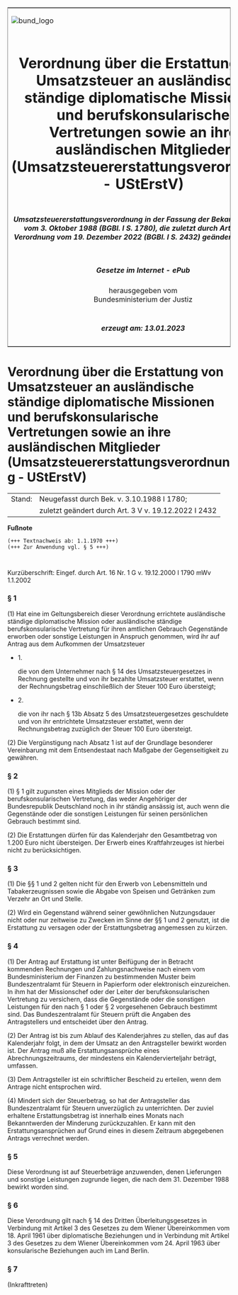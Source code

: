 <span id="DECKBLATT.html"></span>

<table border="0" frame="border" width="100%">

<tr valign="top">

<td align="left">

![bund\_logo](BfJ_2021_Web_de_de.gif)

</td>

<td align="right">

 

</td>

</tr>

<tr align="center" valign="middle">

<td colspan="2">

# Verordnung über die Erstattung von Umsatzsteuer an ausländische ständige diplomatische Missionen und berufskonsularische Vertretungen sowie an ihre ausländischen Mitglieder (Umsatzsteuererstattungsverordnung - UStErstV)

</td>

</tr>

<tr align="center" valign="middle">

<td colspan="2">

##### Umsatzsteuererstattungsverordnung in der Fassung der Bekanntmachung vom 3. Oktober 1988 (BGBl. I S. 1780), die zuletzt durch Artikel 3 der Verordnung vom 19. Dezember 2022 (BGBl. I S. 2432) geändert worden ist

</td>

</tr>

<tr align="center" valign="middle">

<td colspan="2">

  
  

##### Gesetze im Internet - ePub  
  
herausgegeben vom  
Bundesministerium der Justiz

</td>

</tr>

<tr align="center" valign="bottom">

<td colspan="2">

  
  

##### erzeugt am: 13.01.2023

</td>

</tr>

</table>

<span id="BJNR003160970.html"></span>

# Verordnung über die Erstattung von Umsatzsteuer an ausländische ständige diplomatische Missionen und berufskonsularische Vertretungen sowie an ihre ausländischen Mitglieder (Umsatzsteuererstattungsverordnung - UStErstV)

<div>

<div class="jnhtml">

|        |                                                      |
| ------ | ---------------------------------------------------- |
| Stand: | Neugefasst durch Bek. v. 3.10.1988 I 1780;           |
|        | zuletzt geändert durch Art. 3 V v. 19.12.2022 I 2432 |

</div>

</div>

<div>

  
**Fußnote**

<div class="jnhtml">

<div>

<div class="jurAbsatz">

  

``` 
(+++ Textnachweis ab: 1.1.1970 +++)
(+++ Zur Anwendung vgl. § 5 +++)

 
```

  
Kurzüberschrift: Eingef. durch Art. 16 Nr. 1 G v. 19.12.2000 I 1790 mWv
1.1.2002

</div>

</div>

</div>

</div>

<span id="BJNR003160970BJNE000205140.html"></span>

### § 1  

<div>

<div class="jnhtml">

<div>

<div class="jurAbsatz">

(1) Hat eine im Geltungsbereich dieser Verordnung errichtete
ausländische ständige diplomatische Mission oder ausländische ständige
berufskonsularische Vertretung für ihren amtlichen Gebrauch Gegenstände
erworben oder sonstige Leistungen in Anspruch genommen, wird ihr auf
Antrag aus dem Aufkommen der Umsatzsteuer

  - 1\.
    
    <div style="">
    
    die von dem Unternehmer nach § 14 des Umsatzsteuergesetzes in
    Rechnung gestellte und von ihr bezahlte Umsatzsteuer erstattet, wenn
    der Rechnungsbetrag einschließlich der Steuer 100 Euro übersteigt;
    
    </div>

  - 2\.
    
    <div style="">
    
    die von ihr nach § 13b Absatz 5 des Umsatzsteuergesetzes geschuldete
    und von ihr entrichtete Umsatzsteuer erstattet, wenn der
    Rechnungsbetrag zuzüglich der Steuer 100 Euro übersteigt.
    
    </div>

</div>

<div class="jurAbsatz">

(2) Die Vergünstigung nach Absatz 1 ist auf der Grundlage besonderer
Vereinbarung mit dem Entsendestaat nach Maßgabe der Gegenseitigkeit zu
gewähren.

</div>

</div>

</div>

</div>

<span id="BJNR003160970BJNE000303301.html"></span>

### § 2  

<div>

<div class="jnhtml">

<div>

<div class="jurAbsatz">

(1) § 1 gilt zugunsten eines Mitglieds der Mission oder der
berufskonsularischen Vertretung, das weder Angehöriger der
Bundesrepublik Deutschland noch in ihr ständig ansässig ist, auch wenn
die Gegenstände oder die sonstigen Leistungen für seinen persönlichen
Gebrauch bestimmt sind.

</div>

<div class="jurAbsatz">

(2) Die Erstattungen dürfen für das Kalenderjahr den Gesamtbetrag von
1.200 Euro nicht übersteigen. Der Erwerb eines Kraftfahrzeuges ist
hierbei nicht zu berücksichtigen.

</div>

</div>

</div>

</div>

<span id="BJNR003160970BJNE000402301.html"></span>

### § 3  

<div>

<div class="jnhtml">

<div>

<div class="jurAbsatz">

(1) Die §§ 1 und 2 gelten nicht für den Erwerb von Lebensmitteln und
Tabakerzeugnissen sowie die Abgabe von Speisen und Getränken zum Verzehr
an Ort und Stelle.

</div>

<div class="jurAbsatz">

(2) Wird ein Gegenstand während seiner gewöhnlichen Nutzungsdauer nicht
oder nur zeitweise zu Zwecken im Sinne der §§ 1 und 2 genutzt, ist die
Erstattung zu versagen oder der Erstattungsbetrag angemessen zu kürzen.

</div>

</div>

</div>

</div>

<span id="BJNR003160970BJNE000504123.html"></span>

### § 4  

<div>

<div class="jnhtml">

<div>

<div class="jurAbsatz">

(1) Der Antrag auf Erstattung ist unter Beifügung der in Betracht
kommenden Rechnungen und Zahlungsnachweise nach einem vom
Bundesministerium der Finanzen zu bestimmenden Muster beim
Bundeszentralamt für Steuern in Papierform oder elektronisch
einzureichen. In ihm hat der Missionschef oder der Leiter der
berufskonsularischen Vertretung zu versichern, dass die Gegenstände oder
die sonstigen Leistungen für den nach § 1 oder § 2 vorgesehenen Gebrauch
bestimmt sind. Das Bundeszentralamt für Steuern prüft die Angaben des
Antragstellers und entscheidet über den Antrag.

</div>

<div class="jurAbsatz">

(2) Der Antrag ist bis zum Ablauf des Kalenderjahres zu stellen, das auf
das Kalenderjahr folgt, in dem der Umsatz an den Antragsteller bewirkt
worden ist. Der Antrag muß alle Erstattungsansprüche eines
Abrechnungszeitraums, der mindestens ein Kalendervierteljahr beträgt,
umfassen.

</div>

<div class="jurAbsatz">

(3) Dem Antragsteller ist ein schriftlicher Bescheid zu erteilen, wenn
dem Antrage nicht entsprochen wird.

</div>

<div class="jurAbsatz">

(4) Mindert sich der Steuerbetrag, so hat der Antragsteller das
Bundeszentralamt für Steuern unverzüglich zu unterrichten. Der zuviel
erhaltene Erstattungsbetrag ist innerhalb eines Monats nach
Bekanntwerden der Minderung zurückzuzahlen. Er kann mit den
Erstattungsansprüchen auf Grund eines in diesem Zeitraum abgegebenen
Antrags verrechnet werden.

</div>

</div>

</div>

</div>

<span id="BJNR003160970BJNE000602309.html"></span>

### § 5  

<div>

<div class="jnhtml">

<div>

<div class="jurAbsatz">

Diese Verordnung ist auf Steuerbeträge anzuwenden, denen Lieferungen und
sonstige Leistungen zugrunde liegen, die nach dem 31. Dezember 1988
bewirkt worden sind.

</div>

</div>

</div>

</div>

<span id="BJNR003160970BJNE000701309.html"></span>

### § 6  

<div>

<div class="jnhtml">

<div>

<div class="jurAbsatz">

Diese Verordnung gilt nach § 14 des Dritten Überleitungsgesetzes in
Verbindung mit Artikel 3 des Gesetzes zu dem Wiener Übereinkommen vom
18. April 1961 über diplomatische Beziehungen und in Verbindung mit
Artikel 3 des Gesetzes zu dem Wiener Übereinkommen vom 24. April 1963
über konsularische Beziehungen auch im Land Berlin.

</div>

</div>

</div>

</div>

<span id="BJNR003160970BJNE000801309.html"></span>

### § 7  

<div>

<div class="jnhtml">

<div>

<div class="jurAbsatz">

(Inkrafttreten)

</div>

</div>

</div>

</div>
